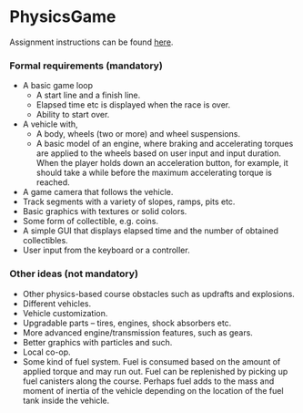 # PhysicsGame
Assignment instructions can be found [here](https://docs.google.com/document/d/1jOwFIoMWOlC6ZZVOkwBXJjo1Eod8LKHg5jSGTQEA3QU).

### Formal requirements (mandatory)
- A basic game loop
    - A start line and a finish line.
    - Elapsed time etc is displayed when the race is over.
    - Ability to start over.
- A vehicle with,
    - A body, wheels (two or more) and wheel suspensions.
    - A basic model of an engine, where braking and accelerating torques are applied to the wheels based on user input and input duration. When the player holds down an acceleration button, for example, it should take a while before the maximum accelerating torque is reached.
- A game camera that follows the vehicle.
- Track segments with a variety of slopes, ramps, pits etc.
- Basic graphics with textures or solid colors.
- Some form of collectible, e.g. coins.
- A simple GUI that displays elapsed time and the number of obtained collectibles.
- User input from the keyboard or a controller.

### Other ideas (not mandatory)
- Other physics-based course obstacles such as updrafts and explosions.
- Different vehicles.
- Vehicle customization.
- Upgradable parts – tires, engines, shock absorbers etc.
- More advanced engine/transmission features, such as gears.
- Better graphics with particles and such.
- Local co-op.
- Some kind of fuel system. Fuel is consumed based on the amount of applied torque and may run out. Fuel can be replenished by picking up fuel canisters along the course. Perhaps fuel adds to the mass and moment of inertia of the vehicle depending on the location of the fuel tank inside the vehicle.
